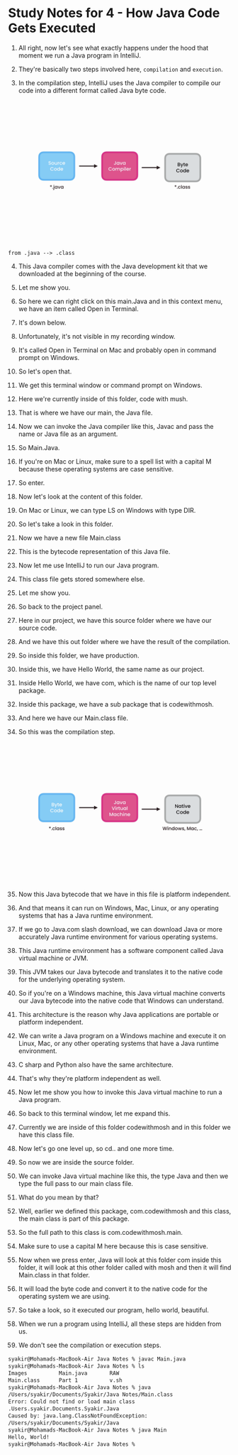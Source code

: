 # Study Notes for 4 - How Java Code Gets Executed

1. All right, now let's see what exactly happens under the hood that moment we run a Java program in IntelliJ.

2. They're basically two steps involved here, `compilation` and `execution`.

3. In the compilation step, IntelliJ uses the Java compiler to compile our code into a different format called Java byte code.

# ![Alt text](/Images/img_10.png)

`from .java --> .class`

4. This Java compiler comes with the Java development kit that we downloaded at the beginning of the course.

5. Let me show you.

6. So here we can right click on this main.Java and in this context menu, we have an item called Open in Terminal.

7. It's down below.

8. Unfortunately, it's not visible in my recording window.

9. It's called Open in Terminal on Mac and probably open in command prompt on Windows.

10. So let's open that.

11. We get this terminal window or command prompt on Windows.

12. Here we're currently inside of this folder, code with mush.

13. That is where we have our main, the Java file.

14. Now we can invoke the Java compiler like this, Javac and pass the name or Java file as an argument.

15. So Main.Java.

16. If you're on Mac or Linux, make sure to a spell list with a capital M because these operating systems are case sensitive.

17. So enter.

18. Now let's look at the content of this folder.

19. On Mac or Linux, we can type LS on Windows with type DIR.

20. So let's take a look in this folder.

21. Now we have a new file Main.class

22. This is the bytecode representation of this Java file.

23. Now let me use IntelliJ to run our Java program.

24. This class file gets stored somewhere else.

25. Let me show you.

26. So back to the project panel.

27. Here in our project, we have this source folder where we have our source code.

28. And we have this out folder where we have the result of the compilation.

29. So inside this folder, we have production.

30. Inside this, we have Hello World, the same name as our project.

31. Inside Hello World, we have com, which is the name of our top level package.

32. Inside this package, we have a sub package that is codewithmosh.

33. And here we have our Main.class file.

34. So this was the compilation step.

# ![Alt text](/Images/img_11.png)

35. Now this Java bytecode that we have in this file is platform independent.

36. And that means it can run on Windows, Mac, Linux, or any operating systems that has a Java runtime environment.

37. If we go to Java.com slash download, we can download Java or more accurately Java runtime environment for various operating systems.

38. This Java runtime environment has a software component called Java virtual machine or JVM.

39. This JVM takes our Java bytecode and translates it to the native code for the underlying operating system.

40. So if you're on a Windows machine, this Java virtual machine converts our Java bytecode into the native code that Windows can understand.

41. This architecture is the reason why Java applications are portable or platform independent.

42. We can write a Java program on a Windows machine and execute it on Linux, Mac, or any other operating systems that have a Java runtime environment.

43. C sharp and Python also have the same architecture.

44. That's why they're platform independent as well.

45. Now let me show you how to invoke this Java virtual machine to run a Java program.

46. So back to this terminal window, let me expand this.

47. Currently we are inside of this folder codewithmosh and in this folder we have this class file.

48. Now let's go one level up, so cd.. and one more time.

49. So now we are inside the source folder.

50. We can invoke Java virtual machine like this, the type Java and then we type the full pass to our main class file.

51. What do you mean by that?

52. Well, earlier we defined this package, com.codewithmosh and this class, the main class is part of this package.

53. So the full path to this class is com.codewithmosh.main.

54. Make sure to use a capital M here because this is case sensitive.

55. Now when we press enter, Java will look at this folder com inside this folder, it will look at this other folder called with mosh and then it will find Main.class in that folder.

56. It will load the byte code and convert it to the native code for the operating system we are using.

57. So take a look, so it executed our program, hello world, beautiful.

58. When we run a program using IntelliJ, all these steps are hidden from us.

59. We don't see the compilation or execution steps.

```terminal
syakir@Mohamads-MacBook-Air Java Notes % javac Main.java
syakir@Mohamads-MacBook-Air Java Notes % ls
Images          Main.java       RAW
Main.class      Part 1          v.sh
syakir@Mohamads-MacBook-Air Java Notes % java /Users/syakir/Documents/Syakir/Java Notes/Main.class
Error: Could not find or load main class .Users.syakir.Documents.Syakir.Java
Caused by: java.lang.ClassNotFoundException: /Users/syakir/Documents/Syakir/Java
syakir@Mohamads-MacBook-Air Java Notes % java Main
Hello, World!
syakir@Mohamads-MacBook-Air Java Notes %
```
